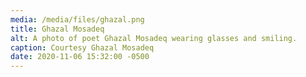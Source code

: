 ```yaml
---
media: /media/files/ghazal.png
title: Ghazal Mosadeq
alt: A photo of poet Ghazal Mosadeq wearing glasses and smiling.
caption: Courtesy Ghazal Mosadeq
date: 2020-11-06 15:32:00 -0500
---
```

